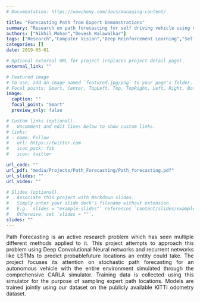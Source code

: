 ```yaml
---
# Documentation: https://wowchemy.com/docs/managing-content/

title: "Forecasting Path from Expert Demonstrations"
summary: "Research on path forecasting for self driving vehicle using CARLA simulator"
authors: ["Nikhil Mohan","Devesh Walawalkar"]
tags: ["Research","Computer Vision","Deep Reinforcement Learning","Self Driving Simulation"]
categories: []
date: 2019-05-01

# Optional external URL for project (replaces project detail page).
external_link: ""

# Featured image
# To use, add an image named `featured.jpg/png` to your page's folder.
# Focal points: Smart, Center, TopLeft, Top, TopRight, Left, Right, BottomLeft, Bottom, BottomRight.
image:
  caption: ""
  focal_point: "Smart"
  preview_only: false

# Custom links (optional).
#   Uncomment and edit lines below to show custom links.
# links:
# - name: Follow
#   url: https://twitter.com
#   icon_pack: fab
#   icon: twitter

url_code: ""
url_pdf: "media/Projects/Path_Forecasting/Path_forecasting.pdf"
url_slides: ""
url_video: ""

# Slides (optional).
#   Associate this project with Markdown slides.
#   Simply enter your slide deck's filename without extension.
#   E.g. `slides = "example-slides"` references `content/slides/example-slides.md`.
#   Otherwise, set `slides = ""`.
slides: ""
---
```


<div style="text-align: justify"> Path Forecasting is an active research problem which has seen multiple different methods applied to it.  This project attempts to approach this problem using Deep Convolutional Neural networks and recurrent networks like LSTMs to predict probablefuture locations an entity could take. The project focuses its attention on stochastic path forecasting for an autonomous vehicle with the entire environment simulated through the comprehensive CARLA simulator. Training data is collected using this simulator for the purpose of sampling expert path locations. Models are trained jointly using our dataset on the publicly available KITTI odometry dataset. </div>